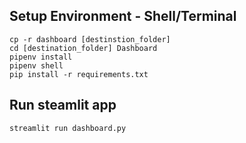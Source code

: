 ## Setup Environment - Shell/Terminal
```
cp -r dashboard [destinstion_folder]
cd [destination_folder] Dashboard
pipenv install
pipenv shell
pip install -r requirements.txt
```

## Run steamlit app
```
streamlit run dashboard.py
```
